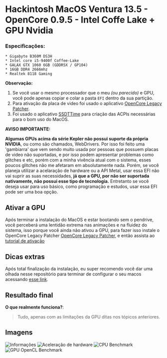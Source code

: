 # Hackintosh MacOS Ventura 13.5 - OpenCore 0.9.5 - Intel Coffe Lake + GPU Nvidia

### Especificações:
	* Gigabyte B360M DS3H
	* Intel core i5-9400f Coffee-Lake
	* GALAX GTX 1060 6GB (GDDR5X / GP104)
	* 16GB DDR4 2666mhz
	* Realtek 8118 Gaming 

**Observação:**
1. Se você usar o mesmo processador que o meu _(ou parecido)_ e GPU, você pode apenas copiar e colar a pasta `EFI` dentro da sua partição.
2. Para ativação da placa de video foi usado o aplicativo [OpenCore Legacy Patcher](https://github.com/dortania/OpenCore-Legacy-Patcher).
3. Foi usado o aplicativo [SSDTTime](https://github.com/corpnewt/SSDTTime) para criação das ACPIs necessárias para o bom uso do MacOS.

**AVISO IMPORTANTE:**

**Algumas GPUs acima da série Kepler não possui suporte da própria NVIDIA**, ou como são chamados, WebDrivers. Por isso foi feito uma 'gambiarra' que vem sendo muito usada por pessoas que possuem placas de video não suportadas, e por isso podem apresentar problemas como glitches e etc, porém com a minha vivência atual com o sistema, esses poucos glitches não me afetaram em absolutamente nada. Porém, se você planeja utilizar a acelaração de hardware ou a API Metal, usar essa EFI não vai suprir as suas necessidades, **já que a GPU, por não ser suportada nativamente, não possui esse tipo de tecnologia.** Entretanto se você deseja usar para uso básico, como programação e estudos, usar essa EFI pode ser uma boa opção.



## Ativar a GPU
Após terminar a instalação do MacOS e estar bootando sem o pendrive, você perceberá uma lentidão extrema nas animações e na fluidez do sistema, isso porque você ainda não ativou a GPU, para fazer isso instale o OpenCore Legacy Patcher [OpenCore Legacy Patcher](https://github.com/dortania/OpenCore-Legacy-Patcher), e então assista ao [tutorial de ativação](https://www.youtube.com/watch?v=miWgnT2KOjY)

## Dicas extras 
Após total finalização da instalação, eu super recomendo você dar uma olhada nesse repositório para terminar de configurar o seu macos acessando [esse link](https://dortania.github.io/OpenCore-Post-Install/#how-to-follow-this-guide).

## Resultado final
**O que realmente funciona?**: 
> Tudo, apenas com as limitações da GPU ditas nos tópicos anteriores.


## Imagens
![Informações](https://i.imgur.com/7BMutwx.png)
![Aceleração de hardware](https://i.imgur.com/ReDUduk.png)
![CPU Benchmark](https://i.imgur.com/WqQZ7ts.png)
![GPU OpenCL Benchmark](https://i.imgur.com/mjdKi66.png)